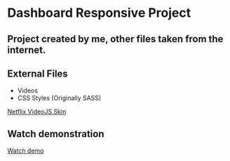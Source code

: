 <h1>Dashboard Responsive Project</h1>
<h2>Project created by me, other files taken from the internet.</h2>

<div>
    <h2>External Files</h2>
    <ul>
        <li>Videos</li>
        <li>CSS Styles (Originally SASS)</li>
    </ul>
</div>

<a href="https://codepen.io/benjipott/pen/JELELN" target="_blank">Netflix VideoJS Skin</a>

<h2>Watch demonstration</h2>
<a href="https://jorgylemos.github.io/responsive_dashboard_tw/" target="_blank">Watch demo</a>
